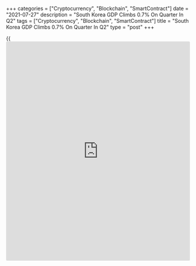 +++
categories = ["Cryptocurrency", "Blockchain", "SmartContract"]
date = "2021-07-27"
description = "South Korea GDP Climbs 0.7% On Quarter In Q2"
tags = ["Cryptocurrency", "Blockchain", "SmartContract"]
title = "South Korea GDP Climbs 0.7% On Quarter In Q2"
type = "post"
+++

{{<iframe id="large-banner" src="https://www.bounty.group/#slide=24.0" width="100%" height="600" scrolling="no" style="border: 0px solid rgb(216, 221, 230); border-radius: 3px;">}}

South Korea's gross domestic product expanded a seasonally adjusted 0.7
percent on quarter in the second quarter of 2021, the Bank of Korea said
in Tuesday's advance estimate.

That was in line with expectations following the 1.7 percent growth in
the previous three months.

On an annualized basis, GDP was up 5.9 percent - just shy or forecasts
for an increase of 6.0 percent but up from 1.9 percent in the three
months prior.

Real gross domestic income (GDI) decreased by 0.6 percent compared to
the previous quarter.

For comments and feedback [contact](https://www.playgroundfx.com/contact/): editorial@rtt[news](https://www.letsplayfx.com/blog/forex-news-website/).com

[Economic News][1]

 **What parts of the world are seeing the best (and worst) economic
performances lately? Click[here][2] to check out our [Econ Scorecard][2]
and find out! See up-to-the-moment [ranking](https://www.playgroundfx.com/blog/crypto-exchange-ranking/)s for the best and worst
performers in [GDP][3], [unemployment rate][4], [inflation][5] and much
more.**

   1. www.rtt[news](https://www.letsplayfx.com/blog/forex-news-website/).com/Content/EconomicNews.aspx
   2. www.rtt[news](https://www.letsplayfx.com/blog/forex-news-website/).com/economic-scorecard/world-rank/PPI/highest-performance.aspx
   3. www.rtt[news](https://www.letsplayfx.com/blog/forex-news-website/).com/economic-scorecard/world-rank/GDP/highest-performance.aspx
   4. www.rtt[news](https://www.letsplayfx.com/blog/forex-news-website/).com/economic-scorecard/world-rank/unemployment-rate/lowest-performance.aspx
   5. www.rtt[news](https://www.letsplayfx.com/blog/forex-news-website/).com/economic-scorecard/world-rank/CPI/highest-performance.aspx
